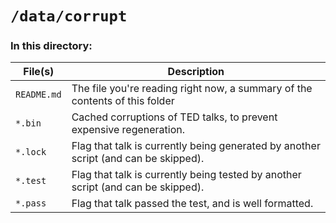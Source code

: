 # `/data/corrupt`

### In this directory:
| File(s)     | Description                                                                         |
|-------------|-------------------------------------------------------------------------------------|
| `README.md` | The file you're reading right now, a summary of the contents of this folder         |
| `*.bin`     | Cached corruptions of TED talks, to prevent expensive regeneration.                 |
| `*.lock`    | Flag that talk is currently being generated by another script (and can be skipped). |
| `*.test`    | Flag that talk is currently being tested by another script (and can be skipped).    |
| `*.pass`    | Flag that talk passed the test, and is well formatted.                              |
